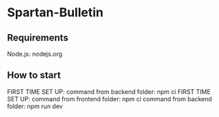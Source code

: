 # Spartan-Bulletin


## Requirements
Node.js: nodejs.org

## How to start
FIRST TIME SET UP: command from backend folder: npm ci
FIRST TIME SET UP: command from frontend folder: npm ci
command from backend folder: npm run dev
